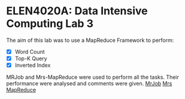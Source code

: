 # ELEN4020A: Data Intensive Computing Lab 3
The aim of this lab was to use a MapReduce Framework to perform:
- [x] Word Count
- [x] Top-K Query
- [x] Inverted Index

MRJob and Mrs-MapReduce were used to perform all the tasks. Their performance were analysed and comments were given.
[MrJob](https://github.com/MadimetjaMadix/ELEN4020A_Lab3/tree/master/MrJob) 
[Mrs MapReduce](https://github.com/MadimetjaMadix/ELEN4020A_Lab3/tree/master/MrsMapReduce)
